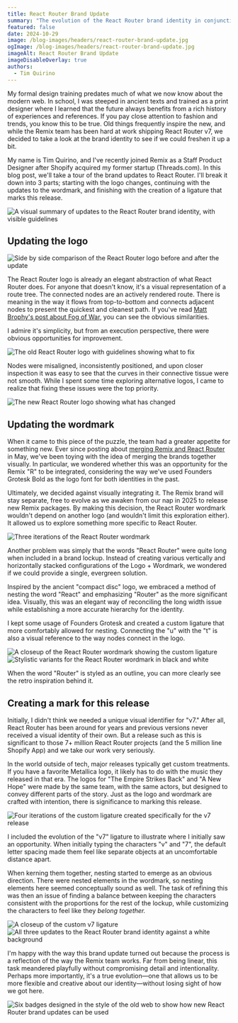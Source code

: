 ```yaml
---
title: React Router Brand Update
summary: "The evolution of the React Router brand identity in conjunction with the release of v7."
featured: false
date: 2024-10-29
image: /blog-images/headers/react-router-brand-update.jpg
ogImage: /blog-images/headers/react-router-brand-update.jpg
imageAlt: React Router Brand Update
imageDisableOverlay: true
authors:
  - Tim Quirino
---
```



My formal design training predates much of what we now know about the modern web. In school, I was steeped in ancient texts and trained as a print designer where I learned that the future always benefits from a rich history of experiences and references. If you pay close attention to fashion and trends, you know this to be true. Old things frequently inspire the new, and while the Remix team has been hard at work shipping React Router v7, we decided to take a look at the brand identity to see if we could freshen it up a bit.

My name is Tim Quirino, and I've recently joined Remix as a Staff Product Designer after Shopify acquired my former startup (Threads.com). In this blog post, we'll take a tour of the brand updates to React Router. I'll break it down into 3 parts; starting with the logo changes, continuing with the updates to the wordmark, and finishing with the creation of a ligature that marks this release. 

<img alt="A visual summary of updates to the React Router brand identity, with visible guidelines" src="/blog-images/posts/react-router-brand-update/update-guidelines.png" class="m-auto w-4/5 border rounded-md" />

## Updating the logo

<img alt="Side by side comparison of the React Router logo before and after the update" src="/blog-images/posts/react-router-brand-update/logo-before-and-after.png" class="m-auto w-4/5 border rounded-md" />

The React Router logo is already an elegant abstraction of what React Router does. For anyone that doesn't know, it's a visual representation of a route tree. The connected nodes are an actively rendered route. There is meaning in the way it flows from top-to-bottom and connects adjacent nodes to present the quickest and cleanest path. If you've read [Matt Brophy's post about Fog of War](https://remix.run/blog/fog-of-war), you can see the obvious similarities.

I admire it's simplicity, but from an execution perspective, there were obvious opportunities for improvement. 

<img alt="The old React Router logo with guidelines showing what to fix" src="/blog-images/posts/react-router-brand-update/logo-before.png" class="m-auto w-4/5 border rounded-md" />

Nodes were misaligned, inconsistently positioned, and upon closer inspection it was easy to see that the curves in their connective tissue were not smooth. While I spent some time exploring alternative logos, I came to realize that fixing these issues were the top priority.  

<img alt="The new React Router logo showing what has changed" src="/blog-images/posts/react-router-brand-update/logo-after.png" class="m-auto w-4/5 border rounded-md" />

## Updating the wordmark

When it came to this piece of the puzzle, the team had a greater appetite for something new. Ever since posting about [merging Remix and React Router](https://remix.run/blog/merging-remix-and-react-router) in May, we've been toying with the idea of merging the brands together visually. In particular, we wondered whether this was an opportunity for the Remix "R" to be integrated, considering the way we've used Founders Grotesk Bold as the logo font for both identities in the past. 

Ultimately, we decided against visually integrating it. The Remix brand will stay separate, free to evolve as we awaken from our nap in 2025 to release new Remix packages. By making this decision, the React Router wordmark wouldn't depend on another logo (and wouldn't limit this exploration either). It allowed us to explore something more specific to React Router. 

<img alt="Three iterations of the React Router wordmark" src="/blog-images/posts/react-router-brand-update/wordmark-iterations.png" class="m-auto w-4/5 border rounded-md" />

Another problem was simply that the words "React Router" were quite long when included in a brand lockup. Instead of creating various vertically and horizontally stacked configurations of the Logo + Wordmark, we wondered if we could provide a single, evergreen solution.

Inspired by the ancient "compact disc" logo, we embraced a method of nesting the word "React" and emphasizing "Router" as the more significant idea. Visually, this was an elegant way of reconciling the long width issue while establishing a more accurate hierarchy for the identity.

I kept some usage of Founders Grotesk and created a custom ligature that more comfortably allowed for nesting. Connecting the "u" with the "t" is also a visual reference to the way nodes connect in the logo.

<img alt="A closeup of the React Router wordmark showing the custom ligature" src="/blog-images/posts/react-router-brand-update/wordmark.png" class="m-auto w-4/5 border rounded-md" />

<img alt="Stylistic variants for the React Router wordmark in black and white" src="/blog-images/posts/react-router-brand-update/wordmark-variants.png" class="m-auto w-4/5 border rounded-md" />

When the word "Router" is styled as an outline, you can more clearly see the retro inspiration behind it.

## Creating a mark for this release

Initially, I didn't think we needed a unique visual identifier for "v7." After all, React Router has been around for years and previous versions never received a visual identity of their own. But a release such as this is significant to those 7+ million React Router projects (and the 5 million line Shopify App) and we take our work very seriously. 

In the world outside of tech, major releases typically get custom treatments. If you have a favorite Metallica logo, it likely has to do with the music they released in that era. The logos for "The Empire Strikes Back" and "A New Hope" were made by the same team, with the same actors, but designed to convey different parts of the story. Just as the logo and wordmark are crafted with intention, there is significance to marking this release.

<img alt="Four iterations of the custom ligature created specifically for the v7 release" src="/blog-images/posts/react-router-brand-update/v7-ligature-iteration.png" class="m-auto w-4/5 border rounded-md" />

I included the evolution of the "v7" ligature to illustrate where I initially saw an opportunity. When initially typing the characters "v" and "7", the default letter spacing made them feel like separate objects at an uncomfortable distance apart. 

When kerning them together, nesting started to emerge as an obvious direction. There were nested elements in the wordmark, so nesting elements here seemed conceptually sound as well. The task of refining this was then an issue of finding a balance between keeping the characters consistent with the proportions for the rest of the lockup, while customizing the characters to feel like they *belong together.*

<img alt="A closeup of the custom v7 ligature" src="/blog-images/posts/react-router-brand-update/v7-ligature.png" class="m-auto w-4/5 border rounded-md" />

<img alt="All three updates to the React Router brand identity against a white background" src="/blog-images/posts/react-router-brand-update/update.png" class="m-auto w-4/5 border rounded-md" />

I'm happy with the way this brand update turned out because the process is a reflection of the way the Remix team works. Far from being linear, this task meandered playfully without compromising detail and intentionality. Perhaps more importantly, it's a true evolution—one that allows us to be more flexible and creative about our identity—without losing sight of how we got here.

<img alt="Six badges designed in the style of the old web to show how new React Router brand updates can be used" src="/blog-images/posts/react-router-brand-update/badges.png" class="m-auto w-4/5 border rounded-md" />